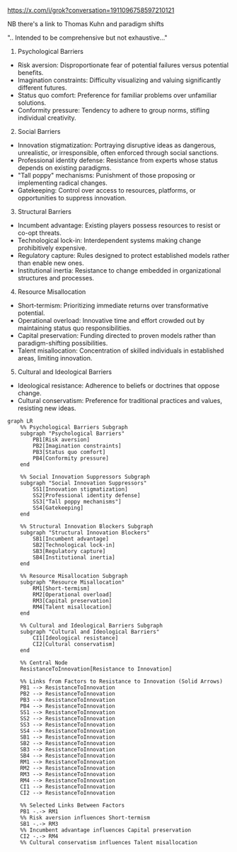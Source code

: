 https://x.com/i/grok?conversation=1911096758597210121

NB there's a link to Thomas Kuhn and paradigm shifts

".. Intended to be comprehensive but not exhaustive..."



1. Psychological Barriers
- Risk aversion: Disproportionate fear of potential failures versus potential benefits.
- Imagination constraints: Difficulty visualizing and valuing significantly different futures.
- Status quo comfort: Preference for familiar problems over unfamiliar solutions.
- Conformity pressure: Tendency to adhere to group norms, stifling individual creativity.
    
2. Social Barriers
- Innovation stigmatization: Portraying disruptive ideas as dangerous, unrealistic, or irresponsible, often enforced through social sanctions.
- Professional identity defense: Resistance from experts whose status depends on existing paradigms.
- "Tall poppy" mechanisms: Punishment of those proposing or implementing radical changes.
- Gatekeeping: Control over access to resources, platforms, or opportunities to suppress innovation.
    
3. Structural Barriers
- Incumbent advantage: Existing players possess resources to resist or co-opt threats.
- Technological lock-in: Interdependent systems making change prohibitively expensive.
- Regulatory capture: Rules designed to protect established models rather than enable new ones.
- Institutional inertia: Resistance to change embedded in organizational structures and processes.
    
4. Resource Misallocation
- Short-termism: Prioritizing immediate returns over transformative potential.
- Operational overload: Innovative time and effort crowded out by maintaining status quo responsibilities.
- Capital preservation: Funding directed to proven models rather than paradigm-shifting possibilities.
- Talent misallocation: Concentration of skilled individuals in established areas, limiting innovation.
    
5. Cultural and Ideological Barriers
- Ideological resistance: Adherence to beliefs or doctrines that oppose change.
- Cultural conservatism: Preference for traditional practices and values, resisting new ideas.


```mermaid
graph LR
    %% Psychological Barriers Subgraph
    subgraph "Psychological Barriers"
        PB1[Risk aversion]
        PB2[Imagination constraints]
        PB3[Status quo comfort]
        PB4[Conformity pressure]
    end

    %% Social Innovation Suppressors Subgraph
    subgraph "Social Innovation Suppressors"
        SS1[Innovation stigmatization]
        SS2[Professional identity defense]
        SS3["Tall poppy mechanisms"]
        SS4[Gatekeeping]
    end

    %% Structural Innovation Blockers Subgraph
    subgraph "Structural Innovation Blockers"
        SB1[Incumbent advantage]
        SB2[Technological lock-in]
        SB3[Regulatory capture]
        SB4[Institutional inertia]
    end

    %% Resource Misallocation Subgraph
    subgraph "Resource Misallocation"
        RM1[Short-termism]
        RM2[Operational overload]
        RM3[Capital preservation]
        RM4[Talent misallocation]
    end

    %% Cultural and Ideological Barriers Subgraph
    subgraph "Cultural and Ideological Barriers"
        CI1[Ideological resistance]
        CI2[Cultural conservatism]
    end

    %% Central Node
    ResistanceToInnovation[Resistance to Innovation]

    %% Links from Factors to Resistance to Innovation (Solid Arrows)
    PB1 --> ResistanceToInnovation
    PB2 --> ResistanceToInnovation
    PB3 --> ResistanceToInnovation
    PB4 --> ResistanceToInnovation
    SS1 --> ResistanceToInnovation
    SS2 --> ResistanceToInnovation
    SS3 --> ResistanceToInnovation
    SS4 --> ResistanceToInnovation
    SB1 --> ResistanceToInnovation
    SB2 --> ResistanceToInnovation
    SB3 --> ResistanceToInnovation
    SB4 --> ResistanceToInnovation
    RM1 --> ResistanceToInnovation
    RM2 --> ResistanceToInnovation
    RM3 --> ResistanceToInnovation
    RM4 --> ResistanceToInnovation
    CI1 --> ResistanceToInnovation
    CI2 --> ResistanceToInnovation

    %% Selected Links Between Factors
    PB1 -.-> RM1
    %% Risk aversion influences Short-termism
    SB1 -.-> RM3
    %% Incumbent advantage influences Capital preservation
    CI2 -.-> RM4
    %% Cultural conservatism influences Talent misallocation
```
